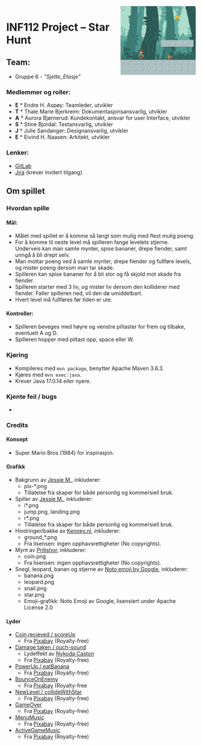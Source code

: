 <img align="right" width=200 src=".\src\main\resources\assets\gameicon.png">

# INF112 Project – **Star Hunt**

## Team:
* Gruppe 6 - *"Sjette_Etasje"*

### Medlemmer og roller:
* **E** * Endre H. Aspøy: Teamleder, utvikler
* **T** * Thale Marie Bjerkreim: Dokumentasjonsansvarlig, utvikler
* **A** * Aurora Bjørnerud: Kundekontakt, ansvar for user Interface, utvikler
* **S** * Stine Bjordal: Testansvarlig, utvikler
* **J** * Julie Sandanger: Designansvarlig, utvikler
* **E** * Eivind H. Naasen: Arkitekt, utvikler

### Lenker:
* [GitLab](https://git.app.uib.no/inf112/25v/proj/sjette-etasje)
* [Jira](https://endre-aspoy.atlassian.net/jira/core/projects/IS/board) (krever invitert tilgang)


## Om spillet 

### Hvordan spille 
#### Mål:
- Målet med spillet er å komme så langt som mulig med flest mulig poeng. 
- For å komme til neste level må spilleren fange levelets stjerne. Underveis kan man samle mynter, spise bananer, 
  drepe fiender, samt unngå å bli drept selv.
- Man mottar poeng ved å samle mynter, drepe fiender og fullføre levels, og mister poeng dersom man tar skade.
- Spilleren kan spise bananer for å bli stor og få skjold mot skade fra fiender. 
- Spilleren starter med 3 liv, og mister liv dersom den kolliderer med fiender. Faller spilleren ned, vil den dø umiddelbart.
- Hvert level må fullføres før tiden er ute.

#### Kontroller: 
- Spilleren beveges med høyre og venstre piltaster for frem og tilbake, eventuelt A og D. 
- Spilleren hopper med piltast opp, space eller W.

### Kjøring 
* Kompileres med `mvn package`, benytter Apache Maven 3.6.3.
* Kjøres med `mvn exec:java`.
* Krever Java 17.0.14 eller nyere.

### Kjente feil / bugs
-  

### Credits 

#### Konsept
- Super Mario Bros (1984) for inspirasjon.

#### Grafikk
- Bakgrunn av [Jessie M.](https://jesse-m.itch.io/jungle-pack), inkluderer:
  * plx-*.png
  - Tillatelse fra skaper for både personlig og kommersiell bruk. 
- Spiller av [Jessie M.](https://jesse-m.itch.io/jungle-pack), inkluderer:
  * i*.png
  * jump.png, landing.png
  * r*.png
  - Tillatelse fra skaper for både personlig og kommersiell bruk.
- Hindringer/bakke av [Kenney.nl](https://kenney.nl/assets/roguelike-modern-city), inkluderer:
  * ground_*.png
  - Fra lisensen:  ingen opphavsrettigheter (No copyrights).
- Mynt av [Pritishor](https://opengameart.org/content/simple-coin), inkluderer:
  * coin.png
  - Fra lisensen:  ingen opphavsrettigheter (No copyrights).
- Snegl, leopard, banan og stjerne av [Noto emoji by Google](https://emoji.aranja.com/), inkluderer:
  * banana.png
  * leopard.png
  * snail.png
  * star.png
  - Emoji-grafikk: Noto Emoji av Google, lisensiert under Apache License 2.0



#### Lyder
- [Coin recieved / scoreUp](https://pixabay.com/sound-effects/coin-recieved-230517/)
  - Fra [Pixabay](https://pixabay.com/sound-effects//?utm_source=link-attribution&utm_medium=referral&utm_campaign=music&utm_content=230517) (Royalty-free)
- [Damage taken / ouch-sound](https://pixabay.com/sound-effects/characterouch2-163912/)
  - Lydeffekt av [Nykoda Caston](https://pixabay.com/users/kodasworldproductions-27998106/?utm_source=link-attribution&utm_medium=referral&utm_campaign=music&utm_content=163912)
  - Fra [Pixabay](https://pixabay.com//?utm_source=link-attribution&utm_medium=referral&utm_campaign=music&utm_content=163912)  (Royalty-free)
- [PowerUp / eatBanana](https://pixabay.com/sound-effects/game-bonus-144751/) 
  - Fra [Pixabay](https://pixabay.com/sound-effects//?utm_source=link-attribution&utm_medium=referral&utm_campaign=music&utm_content=230517) (Royalty-free)
- [BounceOnEnemy](https://pixabay.com/sound-effects/boing-6222/)
  - Fra [Pixabay](https://pixabay.com/sound-effects//?utm_source=link-attribution&utm_medium=referral&utm_campaign=music&utm_content=230517) (Royalty-free
- [NewLevel / collideWithStar](https://pixabay.com/sound-effects/level-up-5-326133/)
  - Fra [Pixabay](https://pixabay.com/sound-effects//?utm_source=link-attribution&utm_medium=referral&utm_campaign=music&utm_content=230517) (Royalty-free)
- [GameOver](https://pixabay.com/sound-effects/brass-fail-8-a-207130/)
  - Fra [Pixabay](https://pixabay.com/sound-effects//?utm_source=link-attribution&utm_medium=referral&utm_campaign=music&utm_content=230517) (Royalty-free)
- [MenuMusic](https://pixabay.com/sound-effects/jungle-nature-229896/)
  - Fra [Pixabay](https://pixabay.com/sound-effects//?utm_source=link-attribution&utm_medium=referral&utm_campaign=music&utm_content=230517) (Royalty-free)
- [ActiveGameMusic](https://pixabay.com/sound-effects/humorous-loop-275485/)
  - Fra [Pixabay](https://pixabay.com/sound-effects//?utm_source=link-attribution&utm_medium=referral&utm_campaign=music&utm_content=230517) (Royalty-free)